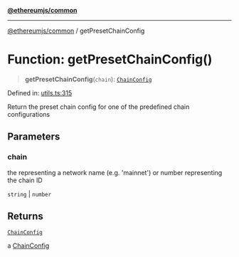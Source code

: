 [**@ethereumjs/common**](../README.md)

***

[@ethereumjs/common](../README.md) / getPresetChainConfig

# Function: getPresetChainConfig()

> **getPresetChainConfig**(`chain`): [`ChainConfig`](../interfaces/ChainConfig.md)

Defined in: [utils.ts:315](https://github.com/Dargon789/ethereumjs-monorepo/blob/master/packages/common/src/utils.ts#L315)

Return the preset chain config for one of the predefined chain configurations

## Parameters

### chain

the representing a network name (e.g. 'mainnet') or number representing the chain ID

`string` | `number`

## Returns

[`ChainConfig`](../interfaces/ChainConfig.md)

a [ChainConfig](../interfaces/ChainConfig.md)
